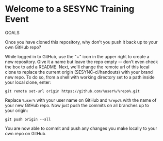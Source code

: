 # Welcome to a SESYNC Training Event

GOALS

Once you have cloned this repository, why don't you push it back up to your own GitHub repo?

While logged in to GitHub, use the "+" icon in the upper right to create a new repository. Give it a name but leave the repo empty -- don't even check the box to add a README. Next, we'll change the remote url of this local clone to replace the current origin (SESYNC-ci/handouts) with your brand new repo. To do so, from a shell with working directory set to a path inside your local clone, enter:

    git remote set-url origin https://github.com/%user%/%repo%.git
	
Replace `%user%` with your user name on GitHub and `%repo%` with the name of your new GitHub repo. Now just push the commits on all branches up to your origin:

    git push origin --all
   
You are now able to commit and push any changes you make locally to your own repo on GitHub.
